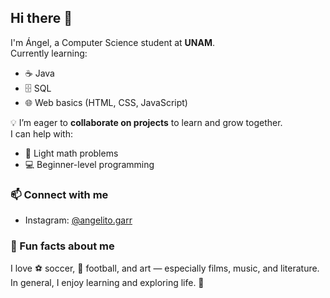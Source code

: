 ## Hi there 👋

I'm Ángel, a Computer Science student at **UNAM**.  
Currently learning:
- ☕ Java  
- 🗄️ SQL  
- 🌐 Web basics (HTML, CSS, JavaScript)

💡 I’m eager to **collaborate on projects** to learn and grow together.  
I can help with:
- 📐 Light math problems  
- 💻 Beginner-level programming

### 📫 Connect with me
- Instagram: [@angelito.garr](https://instagram.com/angelito.garr)  

### 🎨 Fun facts about me
I love ⚽ soccer, 🏈 football, and art — especially films, music, and literature.  
In general, I enjoy learning and exploring life. 🌱
